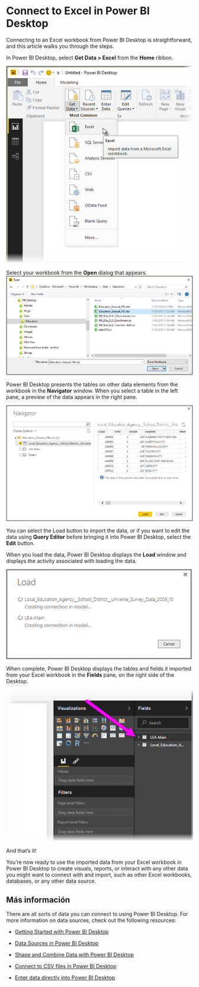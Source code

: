 <properties
   pageTitle="Connect to Excel in Power BI Desktop"
   description="Easily connect to and use Excel workbook data in Power BI Desktop"
   services="powerbi"
   documentationCenter=""
   authors="davidiseminger"
   manager="mblythe"
   backup=""
   editor=""
   tags=""
   qualityFocus="no"
   qualityDate=""/>

<tags
   ms.service="powerbi"
   ms.devlang="NA"
   ms.topic="article"
   ms.tgt_pltfrm="NA"
   ms.workload="powerbi"
   ms.date="09/29/2016"
   ms.author="davidi"/>

# Connect to Excel in Power BI Desktop

Connecting to an Excel workbook from Power BI Desktop is straightforward, and this article walks you through the steps.

In Power BI Desktop, select <bpt id="p1">**</bpt>Get Data &gt; Excel<ept id="p1">**</ept> from the <bpt id="p2">**</bpt>Home<ept id="p2">**</ept> ribbon.


![](media/powerbi-desktop-connect-excel/connect_to_Excel_1.png)

Select your workbook from the <bpt id="p1">**</bpt>Open<ept id="p1">**</ept> dialog that appears.
![](media/powerbi-desktop-connect-excel/connect_to_Excel_2.png)

Power BI Desktop presents the tables on other data elements from the workbook in the <bpt id="p1">**</bpt>Navigator<ept id="p1">**</ept> window. When you select a table in the left pane, a preview of the data appears in the right pane.

![](media/powerbi-desktop-connect-excel/connect_to_Excel_3.png)

You can select the Load button to import the data, or if you want to edit the data using <bpt id="p1">**</bpt>Query Editor<ept id="p1">**</ept> before bringing it into Power BI Desktop, select the <bpt id="p2">**</bpt>Edit<ept id="p2">**</ept> button.

When you load the data, Power BI Desktop displays the <bpt id="p1">**</bpt>Load<ept id="p1">**</ept> window and displays the activity associated with loading the data.  

![](media/powerbi-desktop-connect-excel/connect_to_Excel_4.png)

When complete, Power BI Desktop displays the tables and fields it imported from your Excel workbook in the <bpt id="p1">**</bpt>Fields<ept id="p1">**</ept> pane, on the right side of the Desktop.

![](media/powerbi-desktop-connect-excel/connect_to_Excel_5.png)

And that’s it!

You’re now ready to use the imported data from your Excel workbook in Power BI Desktop to create visuals, reports, or interact with any other data you might want to connect with and import, such as other Excel workbooks, databases, or any other data source.


## Más información

﻿There are all sorts of data you can connect to using Power BI Desktop. For more information on data sources, check out the following resources:

-   [Getting Started with Power BI Desktop](powerbi-desktop-getting-started.md)

-   [Data Sources in Power BI Desktop](powerbi-desktop-data-sources.md)

-   [Shape and Combine Data with Power BI Desktop](powerbi-desktop-shape-and-combine-data.md)

-   [Connect to CSV files in Power BI Desktop](powerbi-desktop-connect-csv.md)   

-   [Enter data directly into Power BI Desktop](powerbi-desktop-enter-data-directly-into-desktop.md)   
